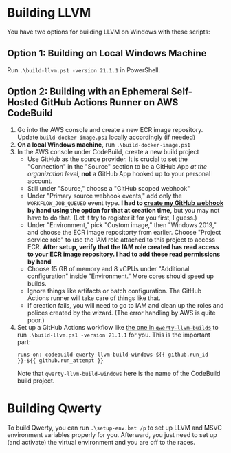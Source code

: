 Building LLVM
=============

You have two options for building LLVM on Windows with these scripts:

## Option 1: Building on Local Windows Machine

Run `.\build-llvm.ps1 -version 21.1.1` in PowerShell.

## Option 2: Building with an Ephemeral Self-Hosted GitHub Actions Runner on AWS CodeBuild

1. Go into the AWS console and create a new ECR image repository. Update
   `build-docker-image.ps1` locally accordingly (if needed)
2. **On a local Windows machine,** run `.\build-docker-image.ps1`
3. In the AWS console under CodeBuild, create a new build project
   * Use GitHub as the source provider. It is crucial to set the "Connection"
     in the "Source" section to be a GitHub App _at the organization level_,
     **not** a GitHub App hooked up to your personal account.
   * Still under "Source," choose a "GitHub scoped webhook"
   * Under "Primary source webhook events," add only the `WORKFLOW_JOB_QUEUED`
     event type. **I had to [create my GitHub webhook][1] by hand using the
     option for that at creation time,** but you may not have to do that.
     (Let it try to register it for you first, I guess.)
   * Under "Environment," pick "Custom image," then "Windows 2019," and choose
     the ECR image repositorty from earlier. Choose "Project service role" to
     use the IAM role attached to this project to access ECR. **After setup,
     verify that the IAM role created has read access to your ECR image
     repository. I had to add these read permissions by hand**
   * Choose 15 GB of memory and 8 vCPUs under "Additional configuration" inside
     "Environment." More cores should speed up builds.
   * Ignore things like artifacts or batch configuration. The GitHub Actions
     runner will take care of things like that.
   * If creation fails, you will need to go to IAM and clean up the roles and
     polices created by the wizard. (The error handling by AWS is quite poor.)
4. Set up a GitHub Actions workflow like [the one in `qwerty-llvm-builds`][2]
   to run `.\build-llvm.ps1 -version 21.1.1` for you. This is the important
   part:
   ```
   runs-on: codebuild-qwerty-llvm-build-windows-${{ github.run_id }}-${{ github.run_attempt }}
   ```
   Note that `qwerty-llvm-build-windows` here is the name of the CodeBuild
   build project.

Building Qwerty
===============

To build Qwerty, you can run `.\setup-env.bat /p` to set up LLVM and MSVC
environment variables properly for you. Afterward, you just need to set up (and
activate) the virtual environment and you are off to the races.

[1]: https://docs.aws.amazon.com/codebuild/latest/userguide/github-manual-webhook.html
[2]: https://github.com/gt-tinker/qwerty-llvm-builds/blob/main/.github/workflows/build-llvm.yml
